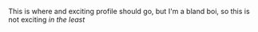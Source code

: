 This is where and exciting profile should go, but I'm a bland boi, so this is not exciting *in the least*
